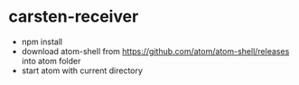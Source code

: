 carsten-receiver
=============

- npm install
- download atom-shell from https://github.com/atom/atom-shell/releases into atom folder
- start atom with current directory